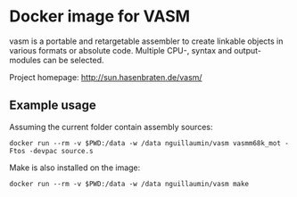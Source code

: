# Docker image for VASM

vasm is a portable and retargetable assembler to create linkable objects in
various formats or absolute code. Multiple CPU-, syntax and output-modules can
be selected.

Project homepage: http://sun.hasenbraten.de/vasm/

## Example usage

Assuming the current folder contain assembly sources:

```
docker run --rm -v $PWD:/data -w /data nguillaumin/vasm vasmm68k_mot -Ftos -devpac source.s
```

Make is also installed on the image:

```
docker run --rm -v $PWD:/data -w /data nguillaumin/vasm make
```
